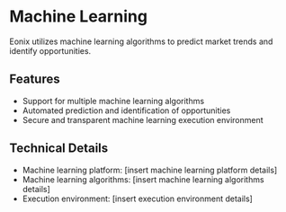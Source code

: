 # Machine Learning

Eonix utilizes machine learning algorithms to predict market trends and identify opportunities.

## Features

* Support for multiple machine learning algorithms
* Automated prediction and identification of opportunities
* Secure and transparent machine learning execution environment

## Technical Details

* Machine learning platform: [insert machine learning platform details]
* Machine learning algorithms: [insert machine learning algorithms details]
* Execution environment: [insert execution environment details]
